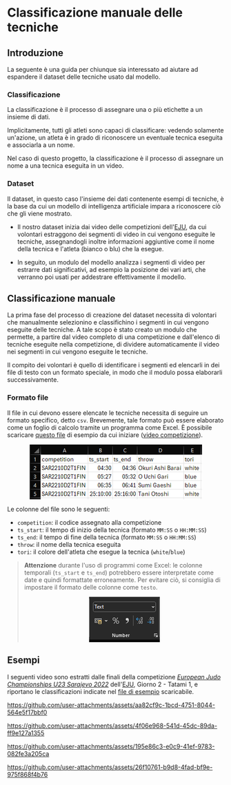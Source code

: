 # Classificazione manuale delle tecniche

## Introduzione

La seguente è una guida per chiunque sia interessato ad aiutare ad espandere il dataset delle tecniche usato dal modello.

### Classificazione

La classificazione è il processo di assegnare una o più etichette a un insieme di dati.

Implicitamente, tutti gli atleti sono capaci di classificare:
vedendo solamente un'azione, un atleta è in grado di riconoscere un eventuale tecnica eseguita e associarla a un nome.

Nel caso di questo progetto, la classificazione è il processo di assegnare un nome a una tecnica eseguita in un video.

### Dataset

Il dataset, in questo caso l'insieme dei dati contenente esempi di tecniche,
è la base da cui un modello di intelligenza artificiale impara a riconoscere ciò che gli viene mostrato.

- Il nostro dataset inizia dai video delle competizioni dell'[EJU],
da cui volontari estraggono dei segmenti di video in cui vengono eseguite le tecniche,
assegnandogli inoltre informazioni aggiuntive come il nome della tecnica e l'atleta (bianco o blu) che la esegue.

- In seguito, un modulo del modello analizza i segmenti di video per estrarre dati significativi,
ad esempio la posizione dei vari arti, che verranno poi usati per addestrare effettivamente il modello.

## Classificazione manuale

La prima fase del processo di creazione del dataset necessita di volontari
che manualmente selezionino e classifichino i segmenti in cui vengono eseguite delle tecniche.
A tale scopo è stato creato un modulo che permette,
a partire dal video completo di una competizione e dall'elenco di tecniche eseguite nella competizione,
di dividere automaticamente il video nei segmenti in cui vengono eseguite le tecniche.

Il compito dei volontari è quello di identificare i segmenti ed elencarli in dei file di testo
con un formato speciale, in modo che il modulo possa elaborarli successivamente.

### Formato file

Il file in cui devono essere elencate le tecniche necessita di seguire un formato specifico, detto `csv`.
Brevemente, tale formato può essere elaborato come un foglio di calcolo tramite un programma come Excel.
È possibile scaricare [questo file][CSV_TEMPLATE] di esempio da cui iniziare
([video competizione][SAR2210D2T1FIN]).

<img src="/doc/img/excel_template.png" style="display: block; margin: auto;"/>

Le colonne del file sono le seguenti:

- `competition`: il codice assegnato alla competizione
- `ts_start`: il tempo di inizio della tecnica (formato `MM:SS` o `HH:MM:SS`)
- `ts_end`: il tempo di fine della tecnica (formato `MM:SS` o `HH:MM:SS`)
- `throw`: il nome della tecnica eseguita
- `tori`: il colore dell'atleta che esegue la tecnica (`white`/`blue`)

> **Attenzione** durante l'uso di programmi come Excel:
> le colonne temporali (`ts_start` e `ts_end`) potrebbero essere interpretate come date
> e quindi formattate erroneamente. Per evitare ciò,
> si consiglia di impostare il formato delle colonne come `testo`.
> 
> <img src="/doc/img/excel_text_column.png" style="display: block; margin: auto;"/>

## Esempi

I seguenti video sono estratti dalle finali della competizione
[_European Judo Championships U23 Sarajevo 2022_][SAR2210D2T1FIN]
dell'[EJU], Giorno 2 - Tatami 1,
e riportano le classificazioni indicate nel [file di esempio][CSV_TEMPLATE] scaricabile.

https://github.com/user-attachments/assets/aa82cf9c-1bcd-4751-8044-564e5f17bbf0

https://github.com/user-attachments/assets/4f06e968-541d-45dc-89da-ff9e127a1355

https://github.com/user-attachments/assets/195e86c3-e0c9-41ef-9783-082fe3a205ca

https://github.com/user-attachments/assets/26f10761-b9d8-4fad-bf9e-975f868f4b76


[CSV_TEMPLATE]: /doc/template.csv
[EJU]: https://www.eju.net/
[SAR2210D2T1FIN]: https://www.youtube.com/watch?v=ozvTsftwfGg
